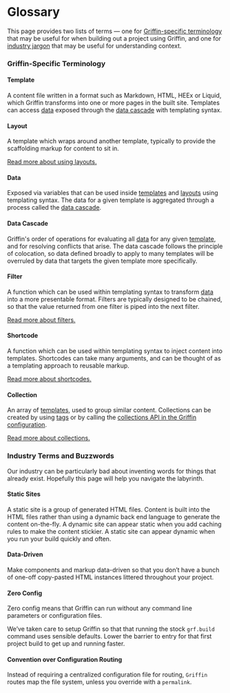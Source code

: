 # Glossary

This page provides two lists of terms — one for [Griffin-specific terminology](#griffin-specific-terminology) that may be useful for when building out a project using Griffin, and one for [industry jargon](#industry-terms-and-buzzwords) that may be useful for understanding context.


### Griffin-Specific Terminology

#### Template

A content file written in a format such as Markdown, HTML, HEEx or Liquid, which Griffin transforms into one or more pages in the built site. Templates can access [data](#data) exposed through the [data cascade](#data-cascade) with templating syntax.

#### Layout

A template which wraps around another template, typically to provide the scaffolding markup for content to sit in.

[Read more about using layouts.](layouts.html)

#### Data

Exposed via variables that can be used inside [templates](#template) and [layouts](#layout) using templating syntax. The data for a given template is aggregated through a process called the [data cascade](#data-cascade).

#### Data Cascade

Griffin's order of operations for evaluating all [data](#data) for any given [template](#template), and for resolving conflicts that arise. The data cascade follows the principle of colocation, so data defined broadly to apply to many templates will be overruled by data that targets the given template more specifically.

<!-- [Read more about the data cascade.](data_cascade.html) -->

#### Filter

A function which can be used within templating syntax to transform [data](#data) into a more presentable format. Filters are typically designed to be chained, so that the value returned from one filter is piped into the next filter.

[Read more about filters.](filters.html)

#### Shortcode

A function which can be used within templating syntax to inject content into templates. Shortcodes can take many arguments, and can be thought of as a templating approach to reusable markup.

[Read more about shortcodes.](shortcodes.html)

#### Collection

An array of [templates](#template), used to group similar content. Collections can be created by using [tags](collections.html#tag-syntax) or by calling the [collections API in the Griffin configuration](collections.html#advanced-custom-filtering-and-sorting).

[Read more about collections.](collections.html)

<!-- ### Pagination

A way to create pages by iterating over data. The same template is applied to each chunk of the paginated data.

[Read more about pagination.](pagination.html) -->

<!-- ### Plugin

A portable, installable Griffin configuration which can add [data](#data), [filters](#filter), [shortcodes](#shortcode), and more to a project's setup.

[Read more about plugins.](plugins.html) -->

### Industry Terms and Buzzwords

Our industry can be particularly bad about inventing words for things that already exist. Hopefully this page will help you navigate the labyrinth.

#### Static Sites

A static site is a group of generated HTML files. Content is built into the HTML files rather than using a dynamic back end language to generate the content on-the-fly. A dynamic site can appear static when you add caching rules to make the content stickier. A static site can appear dynamic when you run your build quickly and often.

#### Data-Driven

Make components and markup data-driven so that you don’t have a bunch of one-off copy-pasted HTML instances littered throughout your project.

#### Zero Config

Zero config means that Griffin can run without any command line parameters or configuration files.

We’ve taken care to setup Griffin so that that running the stock  `grf.build` command uses sensible defaults. Lower the barrier to entry for that first project build to get up and running faster.

#### Convention over Configuration Routing

Instead of requiring a centralized configuration file for routing, `Griffin` routes map the file system, unless you override with a `permalink`.

